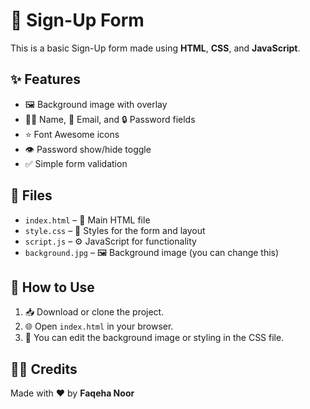 # 📝 Sign-Up Form

This is a basic Sign-Up form made using **HTML**, **CSS**, and **JavaScript**.

## ✨ Features

- 🖼️ Background image with overlay
- 🧑‍💻 Name, 📧 Email, and 🔒 Password fields
- ⭐ Font Awesome icons
- 👁️ Password show/hide toggle
- ✅ Simple form validation

## 📁 Files

- `index.html` – 🧾 Main HTML file  
- `style.css` – 🎨 Styles for the form and layout  
- `script.js` – ⚙️ JavaScript for functionality  
- `background.jpg` – 🖼️ Background image (you can change this)

## 🚀 How to Use

1. 📥 Download or clone the project.  
2. 🌐 Open `index.html` in your browser.  
3. 🎨 You can edit the background image or styling in the CSS file.

## 👩‍💻 Credits

Made with ❤️ by **Faqeha Noor**
